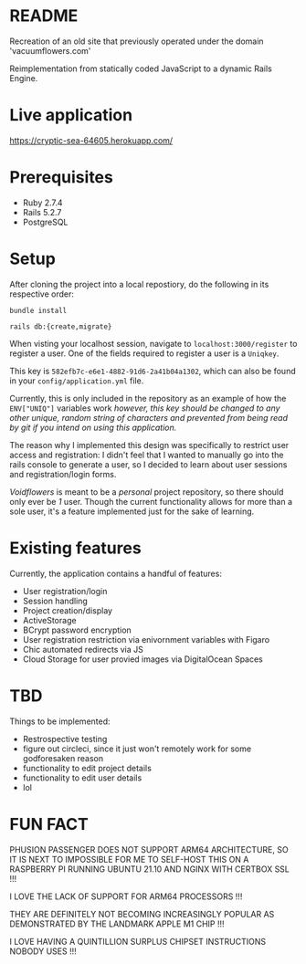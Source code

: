 # README

Recreation of an old site that previously operated under the domain 'vacuumflowers.com'

Reimplementation from statically coded JavaScript to a dynamic Rails Engine. 

# Live application

https://cryptic-sea-64605.herokuapp.com/

# Prerequisites
* Ruby 2.7.4
* Rails 5.2.7
* PostgreSQL

# Setup
After cloning the project into a local repostiory, do the following in its respective order:

`bundle install`

`rails db:{create,migrate}`

When visting your localhost session, navigate to `localhost:3000/register` to register a user. One of the fields required to register a user is a `Uniqkey`. 

This key is `582efb7c-e6e1-4882-91d6-2a41b04a1302`, which can also be found in your `config/application.yml` file. 

Currently, this is only included in the repository as an example of how the `ENV["UNIQ"]` variables work _however, this key should be changed to any other unique, random string of characters and prevented from being read by git if you intend on using this application._ 

The reason why I implemented this design was specifically to restrict user access and registration: I didn't feel that I wanted to manually go into the rails console to generate a user, so I decided to learn about user sessions and registration/login forms.

_Voidflowers_ is meant to be a _personal_ project repository, so there should only ever be _1_ user. Though the current functionality allows for more than a sole user, it's a feature implemented just for the sake of learning. 

# Existing features
Currently, the application contains a handful of features:

  * User registration/login
  * Session handling
  * Project creation/display
  * ActiveStorage 
  * BCrypt password encryption
  * User registration restriction via enivornment variables with Figaro
  * Chic automated redirects via JS
  * Cloud Storage for user provied images via DigitalOcean Spaces 



# TBD
Things to be implemented:

  * Restrospective testing 
  * figure out circleci, since it just won't remotely work for some godforesaken reason
  * functionality to edit project details
  * functionality to edit user details
  * lol
 
# FUN FACT

PHUSION PASSENGER DOES NOT SUPPORT ARM64 ARCHITECTURE, SO IT IS NEXT TO IMPOSSIBLE FOR ME TO SELF-HOST THIS ON A RASPBERRY PI RUNNING UBUNTU 21.10 AND NGINX WITH CERTBOX SSL !!!

I LOVE THE LACK OF SUPPORT FOR ARM64 PROCESSORS !!! 

THEY ARE DEFINITELY NOT BECOMING INCREASINGLY POPULAR AS DEMONSTRATED BY THE LANDMARK APPLE M1 CHIP !!!

I LOVE HAVING A QUINTILLION SURPLUS CHIPSET INSTRUCTIONS NOBODY USES !!! 
